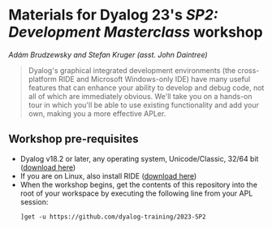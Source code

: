 # Materials for Dyalog 23's *SP2: Development Masterclass* workshop
*Adám Brudzewsky and Stefan Kruger (asst. John Daintree)*

> Dyalog's graphical integrated development environments (the cross-platform RIDE and Microsoft Windows-only IDE) have many useful features that can enhance your ability to develop and debug code, not all of which are immediately obvious. We'll take you on a hands-on tour in which you'll be able to use existing functionality and add your own, making you a more effective APLer.

## Workshop pre-requisites

* Dyalog v18.2 or later, any operating system, Unicode/Classic, 32/64 bit ([download here](https://www.dyalog.com/download-zone.htm?p=download))
* If you are on Linux, also install RIDE ([download here](https://github.com/Dyalog/ride/releases/latest))
* When the workshop begins, get the contents of this repository into the root of your workspace by executing the following line from your APL session:
  ```
  ]get -u https://github.com/dyalog-training/2023-SP2
  ```
